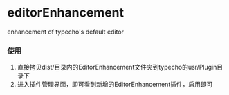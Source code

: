 # editorEnhancement
enhancement of typecho's default editor

### 使用

1. 直接拷贝dist/目录内的EditorEnhancement文件夹到typecho的usr/Plugin目录下
2. 进入插件管理界面，即可看到新增的EditorEnhancement插件，启用即可